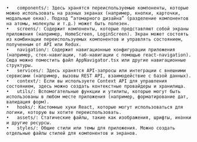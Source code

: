 	•	components/: Здесь хранятся переиспользуемые компоненты, которые можно использовать на разных экранах (например, кнопки, карточки, модальные окна). Подход “атомарного дизайна” (разделение компонентов на атомы, молекулы и т.д.) может быть полезен.
	•	screens/: Содержит компоненты, которые представляют собой экраны приложения (например, HomeScreen, LoginScreen). Экран может состоять из комбинации переиспользуемых компонентов и управлять состоянием, полученным от API или Redux.
	•	navigation/: Содержит навигационные конфигурации приложения (например, стек-навигации, таб-навигации с помощью react-navigation). Сюда можно поместить файл AppNavigator.tsx или другие навигационные структуры.
	•	services/: Здесь хранятся API-запросы или интеграции с внешними сервисами (например, вызовы REST API, взаимодействие с базой данных).
	•	context/: Если вы используете Context API для управления состоянием, здесь можно создать контекстные провайдеры и хранилища.
	•	utils/: Вспомогательные функции и утилиты, которые могут быть использованы в любом месте приложения (например, форматирование дат, валидация форм).
	•	hooks/: Кастомные хуки React, которые могут использоваться для логики, которую вы хотите переиспользовать.
	•	assets/: Статические файлы, такие как изображения, шрифты, иконки и другие ресурсы.
	•	styles/: Общие стили или темы для приложения. Можно создать отдельные файлы стилей для компонентов и экранов.
